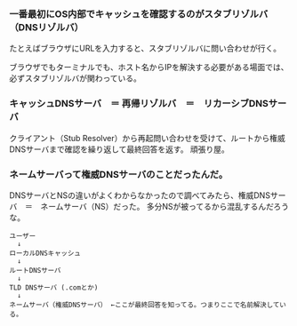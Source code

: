 ### 一番最初にOS内部でキャッシュを確認するのがスタブリゾルバ（DNSリゾルバ）
たとえばブラウザにURLを入力すると、スタブリゾルバに問い合わせが行く。

ブラウザでもターミナルでも、ホスト名からIPを解決する必要がある場面では、必ずスタブリゾルバが関わっている。


### キャッシュDNSサーバ　＝ 再帰リゾルバ　＝　リカーシブDNSサーバ
クライアント（Stub Resolver）から再起問い合わせを受けて、ルートから権威DNSサーバまで確認を繰り返して最終回答を返す。
頑張り屋。

### ネームサーバって権威DNSサーバのことだったんだ。
DNSサーバとNSの違いがよくわからなかったので調べてみたら、権威DNSサーバ　＝　ネームサーバ（NS）だった。
多分NSが被ってるから混乱するんだろうな。

```
ユーザー
  ↓
ローカルDNSキャッシュ
  ↓
ルートDNSサーバ
  ↓
TLD DNSサーバ (.comとか)
  ↓
ネームサーバ（権威DNSサーバ） ←ここが最終回答を知ってる。つまりここで名前解決している。
```